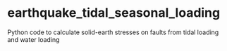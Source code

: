 # earthquake_tidal_seasonal_loading
Python code to calculate solid-earth stresses on faults from tidal loading and water loading
